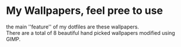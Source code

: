 # My Wallpapers, feel pree to use #
the main ''feature'' of my dotfiles are these wallpapers.   
There are a total of 8 beautiful hand picked wallpapers modified using GIMP.
